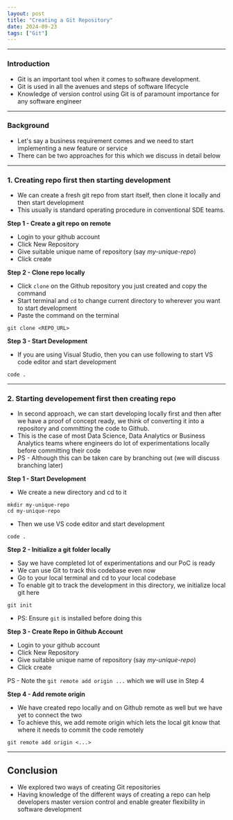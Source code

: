 ```yaml
---
layout: post
title: "Creating a Git Repository"
date: 2024-09-23
tags: ["Git"]
---
```


---
### Introduction

- Git is an important tool when it comes to software development.
- Git is used in all the avenues and steps of software lifecycle
- Knowledge of version control using Git is of paramount importance for any software engineer

---
### Background
- Let's say a business requirement comes and we need to start implementing a new feature or service
- There can be two approaches for this which we discuss in detail below

---
### 1. Creating repo first then starting development 
- We can create a fresh git repo from start itself, then clone it locally and then start development
- This usually is standard operating procedure in conventional SDE teams.

**Step 1 - Create a git repo on remote**

- Login to your github account
- Click New Repository
- Give suitable unique name of repository (say _my-unique-repo_)
- Click create

**Step 2 - Clone repo locally**

- Click `clone` on the Github repository you just created and copy the command
- Start terminal and `cd` to change current directory to wherever you want to start development
- Paste the command on the terminal

```
git clone <REPO_URL>
```

**Step 3 - Start Development**

- If you are using Visual Studio, then you can use following to start VS code editor and start development

```
code .
```

---
### 2. Starting developement first then creating repo

- In second approach, we can start developing locally first and then after we have a proof of concept ready, we think of converting it into a repository and committing the code to Github.
- This is the case of most Data Science, Data Analytics or Business Analytics teams where engineers do lot of experimentations locally before committing their code
- PS - Although this can be taken care by branching out (we will discuss branching later)

**Step 1 - Start Development**

- We create a new directory and cd to it

```
mkdir my-unique-repo
cd my-unique-repo
```

- Then we use VS code editor and start development

```
code .
```

**Step 2 - Initialize a git folder locally**

- Say we have completed lot of experimentations and our PoC is ready
- We can use Git to track this codebase even now
- Go to your local terminal and cd to your local codebase
- To enable git to track the development in this directory, we initialize local git here

```
git init
```

- PS: Ensure `git` is installed before doing this

**Step 3 - Create Repo in Github Account**

- Login to your github account
- Click New Repository
- Give suitable unique name of repository (say _my-unique-repo_)
- Click create

PS - Note the `git remote add origin ...` which we will use in Step 4

**Step 4 - Add remote origin**

- We have created repo locally and on Github remote as well but we have yet to connect the two
- To achieve this, we add remote origin which lets the local git know that where it needs to commit the code remotely

```
git remote add origin <...>
```

---
## Conclusion

- We explored two ways of creating Git repositories
- Having knowledge of the different ways of creating a repo can help developers master version control and enable greater flexibility in software development
